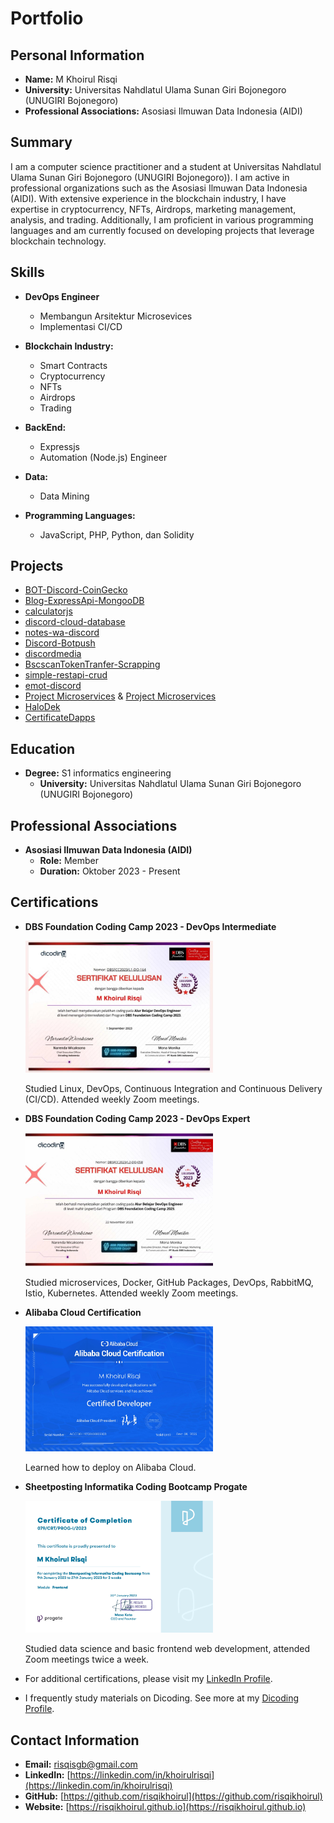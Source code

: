 # Portfolio

## Personal Information

- **Name:** M Khoirul Risqi
- **University:** Universitas Nahdlatul Ulama Sunan Giri Bojonegoro (UNUGIRI Bojonegoro)
- **Professional Associations:** Asosiasi Ilmuwan Data Indonesia (AIDI)

## Summary

I am a computer science practitioner and a student at Universitas Nahdlatul Ulama Sunan Giri Bojonegoro (UNUGIRI Bojonegoro)). I am active in professional organizations such as the Asosiasi Ilmuwan Data Indonesia (AIDI). With extensive experience in the blockchain industry, I have expertise in cryptocurrency, NFTs, Airdrops, marketing management, analysis, and trading. Additionally, I am proficient in various programming languages and am currently focused on developing projects that leverage blockchain technology.

## Skills

- **DevOps Engineer**
  - Membangun Arsitektur Microsevices
  - Implementasi CI/CD

- **Blockchain Industry:**
  - Smart Contracts
  - Cryptocurrency
  - NFTs
  - Airdrops
  - Trading

- **BackEnd:**
  - Expressjs
  - Automation (Node.js) Engineer

- **Data:**
  - Data Mining

- **Programming Languages:**
  - JavaScript, PHP, Python, dan Solidity

## Projects

- [BOT-Discord-CoinGecko](https://github.com/risqikhoirul/BOT-Discord-CoinGecko)
- [Blog-ExpressApi-MongooDB](https://github.com/risqikhoirul/Blog-ExpressApi-MongooDB)
- [calculatorjs](https://github.com/risqikhoirul/calculatorjs)
- [discord-cloud-database](https://www.npmjs.com/package/discord-cloud-database)
- [notes-wa-discord](https://github.com/risqikhoirul/notes-wa-discord)
- [Discord-Botpush](https://github.com/risqikhoirul/Discord-Botpush)
- [discordmedia](https://github.com/risqikhoirul/discordmedia)
- [BscscanTokenTranfer-Scrapping](https://github.com/risqikhoirul/BscscanTokenTranfer-Scrapping)
- [simple-restapi-crud](https://github.com/risqikhoirul/simple-restapi-crud)
- [emot-discord](https://github.com/risqikhoirul/emot-discord)
- [Project Microservices](https://github.com/risqikhoirul/a433-microservices/branches) & [Project Microservices](https://github.com/risqikhoirul/microservice)
- [HaloDek](https://github.com/risqikhoirul/HaloDek)
- [CertificateDapps](https://github.com/risqikhoirul/CertificateDapps)

## Education

- **Degree:** S1 informatics engineering
  - **University:** Universitas Nahdlatul Ulama Sunan Giri Bojonegoro (UNUGIRI Bojonegoro)

## Professional Associations

- **Asosiasi Ilmuwan Data Indonesia (AIDI)**
  - **Role:** Member
  - **Duration:** Oktober 2023 - Present

## Certifications

- **DBS Foundation Coding Camp 2023 - DevOps Intermediate**
  
  <img src="sertifikat/dbs-inter.jpg" alt="DBS Intermediate" width="300">

  Studied Linux, DevOps, Continuous Integration and Continuous Delivery (CI/CD). Attended weekly Zoom meetings.

- **DBS Foundation Coding Camp 2023 - DevOps Expert**

  <img src="sertifikat/dbs-ex.jpg" alt="DBS Expert" width="300">

  Studied microservices, Docker, GitHub Packages, DevOps, RabbitMQ, Istio, Kubernetes. Attended weekly Zoom meetings.

- **Alibaba Cloud Certification**

  <img src="sertifikat/1.jpg" alt="Alibaba Cloud" width="300">

  Learned how to deploy on Alibaba Cloud.

- **Sheetposting Informatika Coding Bootcamp Progate**

  <img src="sertifikat/2.jpg" alt="Progate" width="300">

  Studied data science and basic frontend web development, attended Zoom meetings twice a week.

- For additional certifications, please visit my [LinkedIn Profile](https://www.linkedin.com/in/khoirulrisqi/details/certifications/).

- I frequently study materials on Dicoding. See more at my [Dicoding Profile](https://www.dicoding.com/users/khoirulrisqi/academies?graduation_status=graduated).

## Contact Information

- **Email:** risqisgb@gmail.com
- **LinkedIn:** [https://linkedin.com/in/khoirulrisqi](https://linkedin.com/in/khoirulrisqi)
- **GitHub:** [https://github.com/risqikhoirul](https://github.com/risqikhoirul)
- **Website:** [https://risqikhoirul.github.io](https://risqikhoirul.github.io)
